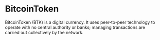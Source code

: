 # BitcoinToken
BitcoinToken (BTK) is a digital currency. It uses peer-to-peer technology to operate with no central authority or banks; managing transactions are carried out collectively by the network. 
